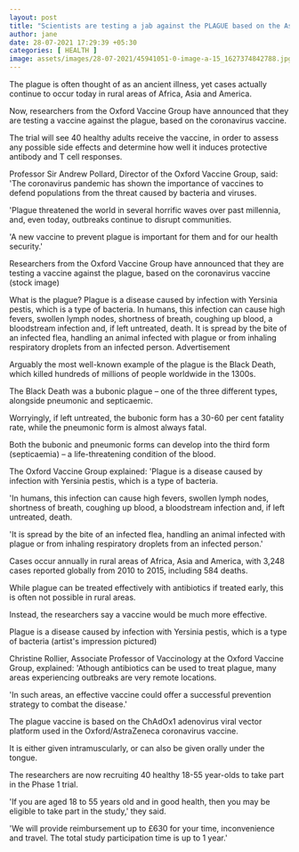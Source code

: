 ```yaml
---
layout: post
title: "Scientists are testing a jab against the PLAGUE based on the AstraZeneca coronavirus vaccine"
author: jane 
date: 28-07-2021 17:29:39 +05:30 
categories: [ HEALTH ] 
image: assets/images/28-07-2021/45941051-0-image-a-15_1627374842788.jpg
---
```

The plague is often thought of as an ancient illness, yet cases actually continue to occur today in rural areas of Africa, Asia and America.

Now, researchers from the Oxford Vaccine Group have announced that they are testing a vaccine against the plague, based on the coronavirus vaccine.

The trial will see 40 healthy adults receive the vaccine, in order to assess any possible side effects and determine how well it induces protective antibody and T cell responses.

Professor Sir Andrew Pollard, Director of the Oxford Vaccine Group, said: 'The coronavirus pandemic has shown the importance of vaccines to defend populations from the threat caused by bacteria and viruses.

'Plague threatened the world in several horrific waves over past millennia, and, even today, outbreaks continue to disrupt communities.

'A new vaccine to prevent plague is important for them and for our health security.'

Researchers from the Oxford Vaccine Group have announced that they are testing a vaccine against the plague, based on the coronavirus vaccine (stock image)

What is the plague? Plague is a disease caused by infection with Yersinia pestis, which is a type of bacteria. In humans, this infection can cause high fevers, swollen lymph nodes, shortness of breath, coughing up blood, a bloodstream infection and, if left untreated, death. It is spread by the bite of an infected flea, handling an animal infected with plague or from inhaling respiratory droplets from an infected person. Advertisement

Arguably the most well-known example of the plague is the Black Death, which killed hundreds of millions of people worldwide in the 1300s.

The Black Death was a bubonic plague – one of the three different types, alongside pneumonic and septicaemic.

Worryingly, if left untreated, the bubonic form has a 30-60 per cent fatality rate, while the pneumonic form is almost always fatal.

Both the bubonic and pneumonic forms can develop into the third form (septicaemia) – a life-threatening condition of the blood.

The Oxford Vaccine Group explained: 'Plague is a disease caused by infection with Yersinia pestis, which is a type of bacteria.

'In humans, this infection can cause high fevers, swollen lymph nodes, shortness of breath, coughing up blood, a bloodstream infection and, if left untreated, death.

'It is spread by the bite of an infected flea, handling an animal infected with plague or from inhaling respiratory droplets from an infected person.'

Cases occur annually in rural areas of Africa, Asia and America, with 3,248 cases reported globally from 2010 to 2015, including 584 deaths.

While plague can be treated effectively with antibiotics if treated early, this is often not possible in rural areas.

Instead, the researchers say a vaccine would be much more effective.

Plague is a disease caused by infection with Yersinia pestis, which is a type of bacteria (artist's impression pictured)

Christine Rollier, Associate Professor of Vaccinology at the Oxford Vaccine Group, explained: 'Athough antibiotics can be used to treat plague, many areas experiencing outbreaks are very remote locations.

'In such areas, an effective vaccine could offer a successful prevention strategy to combat the disease.'

The plague vaccine is based on the ChAdOx1 adenovirus viral vector platform used in the Oxford/AstraZeneca coronavirus vaccine.

It is either given intramuscularly, or can also be given orally under the tongue.

The researchers are now recruiting 40 healthy 18-55 year-olds to take part in the Phase 1 trial.

'If you are aged 18 to 55 years old and in good health, then you may be eligible to take part in the study,' they said.

'We will provide reimbursement up to £630 for your time, inconvenience and travel. The total study participation time is up to 1 year.'